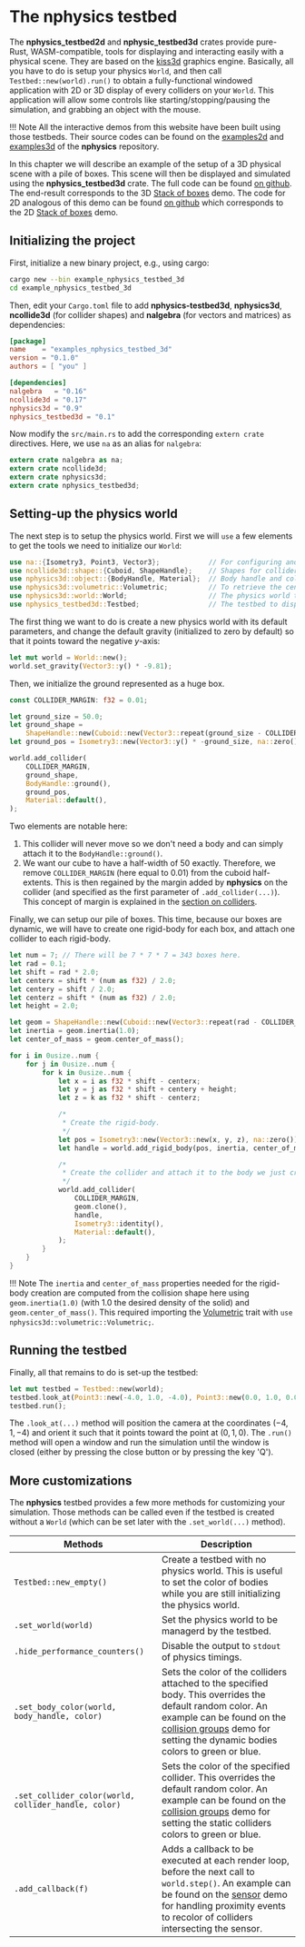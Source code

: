 # The nphysics testbed
The **nphysics_testbed2d** and **nphysic_testbed3d** crates provide pure-Rust, WASM-compatible, tools for displaying and interacting easily with a physical scene. They are based on the [kiss3d](https://crates.io/crates/kiss3d) graphics engine. Basically, all you have to do is setup your physics `World`, and then call `Testbed::new(world).run()` to obtain a fully-functional windowed application with 2D or 3D display of every colliders on your `World`. This application will allow some controls like starting/stopping/pausing the simulation, and grabbing an object with the mouse.

!!! Note
    All the interactive demos from this website have been built using those testbeds. Their source codes can be found on the [examples2d](https://github.com/rustsim/nphysics/tree/master/examples2d) and [examples3d](https://github.com/rustsim/nphysics/tree/master/examples3d) of the **nphysics** repository.

In this chapter we will describe an example of the setup of a 3D physical scene with a pile of boxes. This scene will then be displayed and simulated using the **nphysics_testbed3d** crate. The full code can be found [on github](https://github.com/rustsim/nphysics/blob/master/examples3d/boxes3.rs). The end-result corresponds to the 3D [Stack of boxes](/demo_boxes3/) demo. The code for 2D analogous of this demo can be found [on github](https://github.com/rustsim/nphysics/blob/master/examples2d/boxes2.rs) which corresponds to the 2D [Stack of boxes](/demo_boxes2/) demo.

## Initializing the project
First, initialize a new binary project, e.g., using cargo:

```sh
cargo new --bin example_nphysics_testbed_3d
cd example_nphysics_testbed_3d
```

Then, edit your `Cargo.toml` file to add **nphysics-testbed3d**, **nphysics3d**, **ncollide3d** (for collider shapes) and **nalgebra** (for vectors and matrices) as dependencies:

```toml
[package]
name    = "examples_nphysics_testbed_3d"
version = "0.1.0"
authors = [ "you" ]

[dependencies]
nalgebra   = "0.16"
ncollide3d = "0.17"
nphysics3d = "0.9"
nphysics_testbed3d = "0.1"
```

Now modify the `src/main.rs` to add the corresponding `extern crate` directives. Here, we use `na` as an alias for `nalgebra`:

```rust
extern crate nalgebra as na;
extern crate ncollide3d;
extern crate nphysics3d;
extern crate nphysics_testbed3d;
```

## Setting-up the physics world
The next step is to setup the physics world. First we will `use` a few elements to get the tools we need to initialize our `World`:

```rust
use na::{Isometry3, Point3, Vector3};            // For configuring and positioning bodies.
use ncollide3d::shape::{Cuboid, ShapeHandle};    // Shapes for colliders.
use nphysics3d::object::{BodyHandle, Material};  // Body handle and collider material.
use nphysics3d::volumetric::Volumetric;          // To retrieve the center of mass and inertia properties of a shape.
use nphysics3d::world::World;                    // The physics world to be initialized.
use nphysics_testbed3d::Testbed;                 // The testbed to display/run the simulation.
```

The first thing we want to do is create a new physics world with its default parameters, and change the default gravity (initialized to zero by default) so that it points toward the negative $y$-axis:

```rust
let mut world = World::new();
world.set_gravity(Vector3::y() * -9.81);
```

Then, we initialize the ground represented as a huge box.

```rust
const COLLIDER_MARGIN: f32 = 0.01;

let ground_size = 50.0;
let ground_shape =
    ShapeHandle::new(Cuboid::new(Vector3::repeat(ground_size - COLLIDER_MARGIN)));
let ground_pos = Isometry3::new(Vector3::y() * -ground_size, na::zero());

world.add_collider(
    COLLIDER_MARGIN,
    ground_shape,
    BodyHandle::ground(),
    ground_pos,
    Material::default(),
);
```
Two elements are notable here:

1. This collider will never move so we don't need a body and can simply attach it to the `BodyHandle::ground()`.
2. We want our cube to have a half-width of 50 exactly. Therefore, we remove `COLLIDER_MARGIN` (here equal to 0.01) from the cuboid half-extents. This is then regained by the margin added by **nphysics** on the collider (and specified as the first parameter of `.add_collider(...)`). This concept of margin is explained in the [section on colliders](rigid_body_simulations_with_contacts/#colliders).

Finally, we can setup our pile of boxes. This time, because our boxes are dynamic, we will have to create one rigid-body for each box, and attach one collider to each rigid-body.

```rust
let num = 7; // There will be 7 * 7 * 7 = 343 boxes here.
let rad = 0.1;
let shift = rad * 2.0;
let centerx = shift * (num as f32) / 2.0;
let centery = shift / 2.0;
let centerz = shift * (num as f32) / 2.0;
let height = 2.0;

let geom = ShapeHandle::new(Cuboid::new(Vector3::repeat(rad - COLLIDER_MARGIN)));
let inertia = geom.inertia(1.0);
let center_of_mass = geom.center_of_mass();

for i in 0usize..num {
    for j in 0usize..num {
        for k in 0usize..num {
            let x = i as f32 * shift - centerx;
            let y = j as f32 * shift + centery + height;
            let z = k as f32 * shift - centerz;

            /*
             * Create the rigid-body.
             */
            let pos = Isometry3::new(Vector3::new(x, y, z), na::zero());
            let handle = world.add_rigid_body(pos, inertia, center_of_mass);

            /*
             * Create the collider and attach it to the body we just created.
             */
            world.add_collider(
                COLLIDER_MARGIN,
                geom.clone(),
                handle,
                Isometry3::identity(),
                Material::default(),
            );
        }
    }
}
```

!!! Note
    The `inertia` and `center_of_mass` properties needed for the rigid-body creation are computed from the collision shape here using `geom.inertia(1.0)` (with 1.0 the desired density of the solid) and `geom.center_of_mass()`. This required importing the [Volumetric](/rustdoc/nphysics3d/volumetric/trait.Volumetric.html) trait with `use nphysics3d::volumetric::Volumetric;`.

## Running the testbed
Finally, all that remains to do is set-up the testbed:

```rust
let mut testbed = Testbed::new(world);
testbed.look_at(Point3::new(-4.0, 1.0, -4.0), Point3::new(0.0, 1.0, 0.0));
testbed.run();
```

The `.look_at(...)` method will position the camera at the coordinates $(-4, 1, -4)$ and orient it such that it points toward the point at $(0, 1, 0)$. The `.run()` method will open a window and run the simulation until the window is closed (either by pressing the close button or by pressing the key 'Q').

## More customizations
The **nphysics** testbed provides a few more methods for customizing your simulation. Those methods can be called even if the testbed is created without a `World` (which can be set later with the `.set_world(...)` method).

| Methods                | Description |
|--                      | --          |
| `Testbed::new_empty()` | Create a testbed with no physics world. This is useful to set the color of bodies while you are still initializing the physics world. |
| `.set_world(world)` | Set the physics world to be managerd by the testbed. |
| `.hide_performance_counters()` | Disable the output to `stdout` of physics timings. |
| `.set_body_color(world, body_handle, color)` | Sets the color of the colliders attached to the specified body. This overrides the default random color. An example can be found on the [collision groups](https://github.com/rustsim/nphysics/blob/master/examples3d/collision_groups3.rs#L133) demo for setting the dynamic bodies colors to green or blue. |
| `.set_collider_color(world, collider_handle, color)` | Sets the color of the specified collider. This overrides the default random color. An example can be found on the [collision groups](https://github.com/rustsim/nphysics/blob/master/examples3d/collision_groups3.rs#L70) demo for setting the static colliders colors to green or blue. |
| `.add_callback(f)`  | Adds a callback to be executed at each render loop, before the next call to `world.step()`. An example can be found on the [sensor](https://github.com/rustsim/nphysics/blob/master/examples3d/sensor3.rs#L94) demo for handling proximity events to recolor of colliders intersecting the sensor. |

